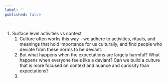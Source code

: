 ```yaml
---
label: ''
published: false

---
```

1. Surface level activities vs context
   1. Culture often works this way - we adhere to activities, rituals, and meanings that hold importance for us culturally, and find people who deviate from these norms to be deviant. 
   2. But what happens when the expectations are largely harmful? What happens when everyone feels like a deviant? Can we build a culture that is more focused on context and nuance and curiosity than expectations? 
   3. 